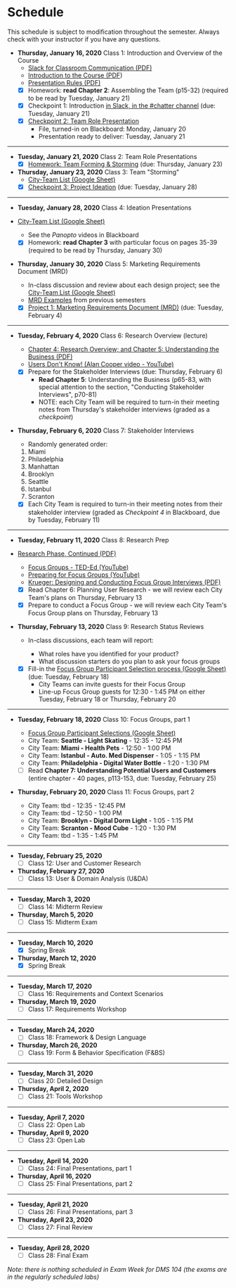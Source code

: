 # **Schedule**
This schedule is subject to modification throughout the semester. Always check with your instructor if you have any questions.

- **Thursday, January 16, 2020** Class 1: Introduction and Overview of the Course
  - [Slack for Classroom Communication (PDF)](01-introduction/slack-for-classroom-communication.pdf)
  - [Introduction to the Course (PDF](01-introduction/introduction.pdf))
  - [Presentation Rules (PDF)](01-introduction/presentation-rules.pdf)
  - [x] Homework: **read Chapter 2**: Assembling the Team (p15-32) (required to be read by Tuesday, January 21)
  - [x] Checkpoint 1: Introduction [in Slack, in the #chatter channel](https://app.slack.com/client/TS485SS6R/CS3PUNWFN) (due: Tuesday, January 21)
  - [x] [Checkpoint 2: Team Role Presentation](checkpoint02-team-role-presentation/instructions.md) 
    - File, turned-in on Blackboard: Monday, January 20
    - Presentation ready to deliver: Tuesday, January 21

<hr>

- **Tuesday, January 21, 2020** Class 2: Team Role Presentations
  - [x] [Homework: Team Forming & Storming](03-storming/storming.md) (due: Thursday, January 23)
  
- **Thursday, January 23, 2020** Class 3: Team "Storming"
  - [City-Team List (Google Sheet)](https://docs.google.com/spreadsheets/d/1UbdBF9IbIszRgiBGJvKIZuRk87naHoRm23v-MqI_drE/edit#gid=0)
  - [x] [Checkpoint 3: Project Ideation](checkpoint03-project-ideation/instructions.md) (due: Tuesday, January 28)

<hr>

- **Tuesday, January 28, 2020** Class 4: Ideation Presentations
- [City-Team List (Google Sheet)](https://docs.google.com/spreadsheets/d/1UbdBF9IbIszRgiBGJvKIZuRk87naHoRm23v-MqI_drE/edit#gid=0)
  - See the *Panopto* videos in Blackboard
  - [x] Homework: **read Chapter 3** with particular focus on pages 35-39 (required to be read by Thursday, January 30)
  
- **Thursday, January 30, 2020** Class 5: Marketing Requirements Document (MRD)
  
  - In-class discussion and review about each design project; see the [City-Team List (Google Sheet)](https://docs.google.com/spreadsheets/d/1UbdBF9IbIszRgiBGJvKIZuRk87naHoRm23v-MqI_drE/edit#gid=0)
  - [MRD Examples](05-mrd/readme.md) from previous semesters
  - [x] [Project 1: Marketing Requirements Document (MRD)](project01-mrd/instructions.md) (due: Tuesday, February 4)

<hr>

- **Tuesday, February 4, 2020** Class 6: Research Overview (lecture)
  
  - [Chapter 4: Research Overview; and Chapter 5: Understanding the Business (PDF)](06-research-overview/chapter4-and-5-summary.pdf)
  - [Users Don't Know! (Alan Cooper video - YouTube)](https://youtu.be/sNWBnCazIcU)
  
  - [x] Prepare for the Stakeholder Interviews (due: Thursday, February 6)
    - **Read Chapter 5**: Understanding the Business (p65-83, with special attention to the section, "Conducting Stakeholder Interviews", p70-81)
    - NOTE: each City Team will be required to turn-in their meeting notes from Thursday's stakeholder interviews (graded as a *checkpoint*)
- **Thursday, February 6, 2020** Class 7: Stakeholder Interviews

  - Randomly generated order:
  1. Miami
    2. Philadelphia
    3. Manhattan
    4. Brooklyn
    5. Seattle
    6. Istanbul
    7. Scranton
  - [x] Each City Team is required to turn-in their meeting notes from their stakeholder interview (graded as *Checkpoint 4* in Blackboard, due by Tuesday, February 11)

<hr>

- **Tuesday, February 11, 2020** Class 8: Research Prep
- [Research Phase, Continued (PDF)](08-research-planning/reseach-phase-continued.pdf)
  - [Focus Groups - TED-Ed (YouTube)](https://www.youtube.com/watch?v=3TwgVQIZPsw)
  - [Preparing for Focus Groups (YouTube)](https://www.youtube.com/watch?v=VSwTvkTsOvI)
  - [Krueger: Designing and Conducting Focus Group Interviews (PDF)](08-research-planning/krueger-focus-group-interviews.pdf)
  - [x] Read Chapter 6: Planning User Research - we will review each City Team's plans on Thursday, February 13
  - [x] Prepare to conduct a Focus Group - we will review each City Team's Focus Group plans on Thursday, February 13 
  
- **Thursday, February 13, 2020** Class 9: Research Status Reviews
  
  - In-class discussions, each team will report:
  
    - What roles have you identified for your product?
    - What discussion starters do you plan to ask your focus groups
  
  - [x] Fill-in the [Focus Group Participant Selection process (Google Sheet)](https://docs.google.com/spreadsheets/d/1IUnaxLFkVptcTrJHvcbGHllSKqO3zhvNlPM9VCxU8rE) (due: Tuesday, February 18)
    - City Teams can invite guests for their Focus Group
    - Line-up Focus Group guests for 12:30 - 1:45 PM on either Tuesday, February 18 or Thursday, February 20

<hr>

- **Tuesday, February 18, 2020** Class 10: Focus Groups, part 1

  - [Focus Group Participant Selections (Google Sheet)](https://docs.google.com/spreadsheets/d/1IUnaxLFkVptcTrJHvcbGHllSKqO3zhvNlPM9VCxU8rE) 
  - City Team: **Seattle - Light Skating** - 12:35 - 12:45 PM
  - City Team: **Miami - Health Pets** - 12:50 - 1:00 PM
  - City Team: **Istanbul - Auto. Med Dispenser** - 1:05 - 1:15 PM
  - City Team: **Philadelphia - Digital Water Bottle** - 1:20 - 1:30 PM
  - [ ] Read **Chapter 7: Understanding Potential Users and Customers** (entire chapter - 40 pages, p113-153, due: Tuesday, February 25)
- **Thursday, February 20, 2020** Class 11: Focus Groups, part 2

  - City Team: tbd - 12:35 - 12:45 PM
  - City Team: tbd - 12:50 - 1:00 PM
  - City Team: **Brooklyn - Digital Dorm Light** - 1:05 - 1:15 PM
  - City Team: **Scranton - Mood Cube** - 1:20 - 1:30 PM
  - City Team: tbd - 1:35 - 1:45 PM

<hr>

- **Tuesday, February 25, 2020**
  - [ ] Class 12: User and Customer Research

- **Thursday, February 27, 2020**
  - [ ] Class 13: User & Domain Analysis (U&DA)

<hr>

- **Tuesday, March 3, 2020**
  - [ ] Class 14: Midterm Review

- **Thursday, March 5, 2020**
  - [ ] Class 15: Midterm Exam

<hr>

- **Tuesday, March 10, 2020**
  - [x] Spring Break

- **Thursday, March 12, 2020**
  - [x] Spring Break

<hr>

- **Tuesday, March 17, 2020**
  - [ ] Class 16: Requirements and Context Scenarios

- **Thursday, March 19, 2020**
  - [ ] Class 17: Requirements Workshop

<hr>

- **Tuesday, March 24, 2020**
  - [ ] Class 18: Framework & Design Language

- **Thursday, March 26, 2020**
  - [ ] Class 19: Form & Behavior Specification (F&BS)

<hr>

- **Tuesday, March 31, 2020**
  - [ ] Class 20: Detailed Design

- **Thursday, April 2, 2020**
  - [ ] Class 21: Tools Workshop

<hr>

- **Tuesday, April 7, 2020**
  - [ ] Class 22: Open Lab

- **Thursday, April 9, 2020**
  - [ ] Class 23: Open Lab

<hr>

- **Tuesday, April 14, 2020**
  - [ ] Class 24: Final Presentations, part 1

- **Thursday, April 16, 2020**
  - [ ] Class 25: Final Presentations, part 2

<hr>

- **Tuesday, April 21, 2020**
  - [ ] Class 26: Final Presentations, part 3

- **Thursday, April 23, 2020**
  - [ ] Class 27: Final Review

<hr>

- **Tuesday, April 28, 2020**
  - [ ] Class 28: Final Exam

*Note: there is nothing scheduled in Exam Week for DMS 104 (the exams are in the regularly scheduled labs)*

